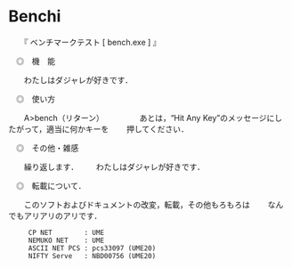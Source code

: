 # Benchi

　　『 ベンチマークテスト [ bench.exe ] 』

　◎　機　能

　　わたしはダジャレが好きです．


　◎　使い方

　　A>bench（リターン）
　　
　　あとは，“Hit Any Key”のメッセージにしたがって，適当に何かキーを
　　押してください．


　◎　その他・雑感

　　繰り返します．
　　わたしはダジャレが好きです．


　◎　転載について．

　　このソフトおよびドキュメントの改変，転載，その他もろもろは
　　なんでもアリアリのアリです．


         CP NET        : UME
         NEMUKO NET    : UME
         ASCII NET PCS : pcs33097 (UME20)
         NIFTY Serve   : NBD00756 (UME20)

